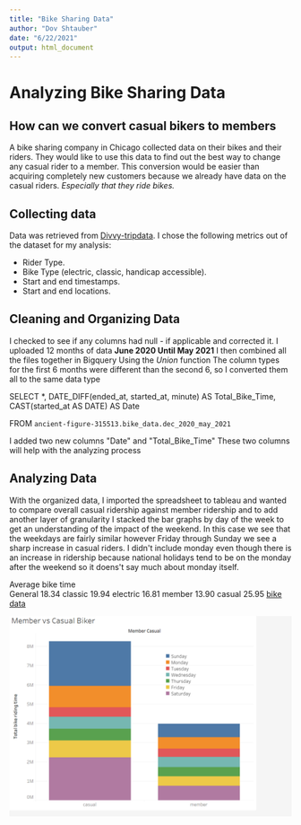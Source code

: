 ```yaml
---
title: "Bike Sharing Data"
author: "Dov Shtauber"
date: "6/22/2021"
output: html_document
---
```


# Analyzing Bike Sharing Data
## How can we convert casual bikers to members
A bike sharing company in Chicago collected data on their
bikes and their riders.
They would like to use this data to find out the best way to 
change any casual rider to a member.
This conversion would be easier than acquiring completely new customers because we already have data on the casual riders.
*Especially that they ride bikes.*

## Collecting data
Data was retrieved from [Divvy-tripdata](https://divvy-tripdata.s3.amazonaws.com/index.html).
I chose the following metrics out of the dataset for my analysis:
- Rider Type.
- Bike Type (electric, classic, handicap accessible).
- Start and end timestamps.
- Start and end locations.

## Cleaning and Organizing Data
I checked to see if any columns had null - if applicable and corrected it.
I uploaded 12 months of data **June 2020 Until May 2021** 
I then combined all the files together in Bigquery Using the *Union* function
The column types for the first 6 months were different than the second 6, so I converted them all to the same data type

SELECT *, DATE_DIFF(ended_at, started_at, minute) AS Total_Bike_Time,
CAST(started_at AS DATE) AS Date

FROM `ancient-figure-315513.bike_data.dec_2020_may_2021`

I added two new columns "Date" and "Total_Bike_Time"
These two columns will help with the analyzing process
## Analyzing Data
With the organized data, I imported the spreadsheet to tableau 
and wanted to compare overall casual ridership against member ridership and to add another layer of granularity I stacked the bar graphs by day of the week to get an understanding of the impact of the weekend. 
In this case we see that the weekdays are fairly similar however Friday through Sunday we see a sharp increase in casual riders.
I didn't include monday even though there is an increase in ridership because national holidays tend to be on the monday after the weekend so it doens't say much about monday itself.

Average bike time 	
General 18.34
classic 19.94
electric 16.81
member 13.90
casual 25.95
[bike data](https://drive.google.com/file/d/1bv1t_CW0l1OEjYjHgqSMFdqclXaiKD7v/view?usp=sharing)


![alt text](img/bike_project_2.png)

